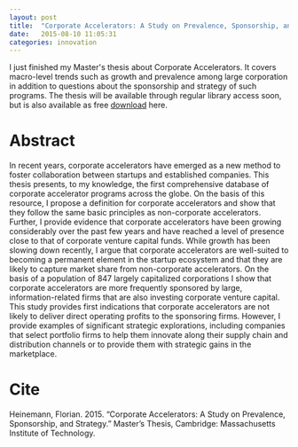```yaml
---
layout: post
title:  "Corporate Accelerators: A Study on Prevalence, Sponsorship, and Strategy"
date:   2015-08-10 11:05:31
categories: innovation
---
```


I just finished my Master's thesis about Corporate Accelerators. It covers macro-level trends such as growth and prevalence among large corporation in addition to questions about the sponsorship and strategy of such programs. The thesis will be available through regular library access soon, but is also available as free [download](/assets/ThesisFlorianHeinemannCorporateAccelerators.pdf) here.

# Abstract
In recent years, corporate accelerators have emerged as a new method to foster collaboration between startups and established companies. This thesis presents, to my knowledge, the first comprehensive database of corporate accelerator programs across the globe. On the basis of this resource, I propose a definition for corporate accelerators and show that they follow the same basic principles as non-corporate accelerators. Further, I provide evidence that corporate accelerators have been growing considerably over the past few years and have reached a level of presence close to that of corporate venture capital funds. While growth has been slowing down recently, I argue that corporate accelerators are well-suited to becoming a permanent element in the startup ecosystem and that they are likely to capture market share from non-corporate accelerators. On the basis of a population of 847 largely capitalized corporations I show that corporate accelerators are more frequently sponsored by large, information-related firms that are also investing corporate venture capital. This study provides first indications that corporate accelerators are not likely to deliver direct operating profits to the sponsoring firms. However, I provide examples of significant strategic explorations, including companies that select portfolio firms to help them innovate along their supply chain and distribution channels or to provide them with strategic gains in the marketplace.

# Cite
Heinemann, Florian. 2015. “Corporate Accelerators: A Study on Prevalence, Sponsorship, and Strategy.” Master’s Thesis, Cambridge: Massachusetts Institute of Technology.